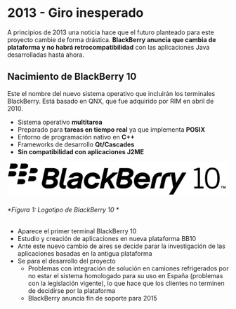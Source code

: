 # 2013 - Giro inesperado

A principios de 2013 una noticia hace que el futuro planteado para este proyecto cambie de forma drástica. **BlackBerry anuncia que cambia de plataforma y no habrá retrocompatibilidad** con las aplicaciones Java desarrolladas hasta ahora.

## Nacimiento de BlackBerry 10

Este el nombre del nuevo sistema operativo que incluirán los terminales BlackBerry. Está basado en QNX, que fue adquirido por RIM en abril de 2010. 

- Sistema operativo **multitarea** 
- Preparado para **tareas en tiempo real** ya que implementa **POSIX**
- Entorno de programación nativo en **C++**
- Frameworks de desarrollo **Qt/Cascades**
- **Sin compatibilidad con aplicaciones J2ME**

![Figura 1](./imagenes/blackberry_10_logo.jpg)
###### *Figura 1: Logotipo de BlackBerry 10 *

- Aparece el primer terminal BlackBerry 10
- Estudio y creación de aplicaciones en nueva plataforma BB10
- Ante este nuevo cambio de aires se decide parar la investigación de las aplicaciones basadas en la antigua plataforma
- Se para el desarrollo del proyecto
	- Problemas con integración de solución en camiones refrigerados por no estar el sistema homologado para su uso en España (problemas con la legislación vigente), lo que hace que los clientes no terminen de decidirse por la plataforma
	- BlackBerry anuncia fin de soporte para 2015

